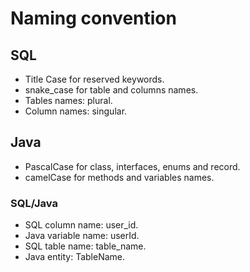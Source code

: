 # Naming convention
## SQL

- Title Case for reserved keywords.
- snake_case for table and columns names.
- Tables names: plural.
- Column names: singular.

## Java

- PascalCase for class, interfaces, enums and record.
- camelCase for methods and variables names.

### SQL/Java

- SQL column name: user_id.
- Java variable name: userId.
- SQL table name: table_name.
- Java entity: TableName.